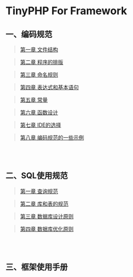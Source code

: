   TinyPHP For Framework
====


一、编码规范
----

>[第一章 文件结构](https://github.com/tinycn/tinyphp/blob/master/docs/001-%E7%BC%96%E7%A0%81%E8%A7%84%E8%8C%83/001%E6%96%87%E4%BB%B6%E7%BB%93%E6%9E%84.md)

>[第二章 程序的排版](https://github.com/tinycn/tinyphp/blob/master/docs/001-%E7%BC%96%E7%A0%81%E8%A7%84%E8%8C%83/002%E7%A8%8B%E5%BA%8F%E7%9A%84%E6%8E%92%E7%89%88.md)

>[第三章 命名规则](https://github.com/tinycn/tinyphp/blob/master/docs/001-%E7%BC%96%E7%A0%81%E8%A7%84%E8%8C%83/003%E5%91%BD%E5%90%8D%E8%A7%84%E5%88%99.md)

>[第四章 表达式和基本语句](https://github.com/tinycn/tinyphp/blob/master/docs/001-%E7%BC%96%E7%A0%81%E8%A7%84%E8%8C%83/004%E8%A1%A8%E8%BE%BE%E5%BC%8F%E5%92%8C%E5%9F%BA%E6%9C%AC%E8%AF%AD%E5%8F%A5.md)

>[第五章 常量](https://github.com/tinycn/tinyphp/blob/master/docs/001-%E7%BC%96%E7%A0%81%E8%A7%84%E8%8C%83/005%E5%B8%B8%E9%87%8F.md)

>[第六章 函数设计](https://github.com/tinycn/tinyphp/blob/master/docs/001-%E7%BC%96%E7%A0%81%E8%A7%84%E8%8C%83/006%E5%87%BD%E6%95%B0%E8%AE%BE%E8%AE%A1.md)

>[第七章 IDE的选择](https://github.com/tinycn/tinyphp/blob/master/docs/001-%E7%BC%96%E7%A0%81%E8%A7%84%E8%8C%83/007IDE%E7%9A%84%E9%80%89%E6%8B%A9.md)

>[第八章 编码规范的一些示例](https://github.com/tinycn/tinyphp/blob/master/docs/001-%E7%BC%96%E7%A0%81%E8%A7%84%E8%8C%83/008%E7%BC%96%E7%A0%81%E8%A7%84%E8%8C%83%E7%9A%84%E4%B8%80%E4%BA%9B%E7%A4%BA%E4%BE%8B.md)

<br>
<br>

二、SQL使用规范
----

>[第一章 查询规范](https://github.com/tinycn/tinyphp/blob/master/docs/002-SQL%E8%A7%84%E8%8C%83/001%E6%9F%A5%E8%AF%A2%E8%AF%AD%E5%8F%A5.md)

>[第二章 库和表的规范](https://github.com/tinycn/tinyphp/blob/master/docs/002-SQL%E8%A7%84%E8%8C%83/002%E5%BA%93%E5%92%8C%E8%A1%A8%E7%9A%84%E8%A7%84%E8%8C%83.md)

>[第三章 数据库设计原则](https://github.com/tinycn/tinyphp/blob/master/docs/002-SQL%E8%A7%84%E8%8C%83/003%E6%95%B0%E6%8D%AE%E5%BA%93%E8%AE%BE%E8%AE%A1%E5%8E%9F%E5%88%99.md)

>[第四章 数据库优化原则](https://github.com/tinycn/tinyphp/blob/master/docs/002-SQL%E8%A7%84%E8%8C%83/004%E6%95%B0%E6%8D%AE%E5%BA%93%E4%BC%98%E5%8C%96%E5%8E%9F%E5%88%99.md)

<br>
<br>

三、框架使用手册
----
